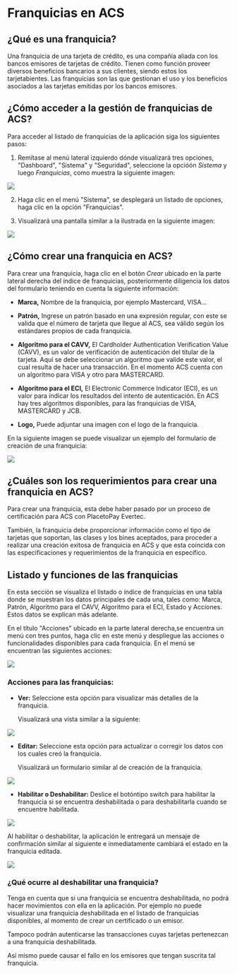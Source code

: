 # Franquicias en ACS

## ¿Qué es una franquicia?

Una franquicia de una tarjeta de crédito, es una compañía aliada con los bancos emisores de tarjetas de crédito. Tienen como función proveer diversos beneficios bancarios a sus clientes, siendo estos los tarjetabientes. 
Las franquicias son las que gestionan el uso y los beneficios asociados a las tarjetas emitidas por los bancos emisores.

## ¿Cómo acceder a la gestión de franquicias de ACS?

Para acceder al listado de franquicias de la aplicación siga los siguientes pasos:

1. Remítase al menú lateral izquierdo dónde visualizará tres opciones, "Dashboard", "Sistema" y "Seguridad", seleccione la opcióón *Sistema* y luego *Franquicias*, como muestra la siguiente imagen:

![](https://wiki.placetopay.com/images/3/3c/Franchises-menu-2.png)

2. Haga clic en el menú "Sistema", se desplegará un listado de opciones, haga clic en la opción "Franquicias".

3. Visualizará una pantalla similar a la ilustrada en la siguiente imagen:

![](https://wiki.placetopay.com/images/4/4c/Franchise-index.png)

## ¿Cómo crear una franquicia en ACS?

Para crear una franquicia, haga clic en el botón *Crear* ubicado en la parte lateral derecha del índice de franquicias, posteriormente diligencia los datos del formulario teniendo en cuenta la siguiente información:

- **Marca,** Nombre de la franquicia, por ejemplo Mastercard, VISA...

- **Patrón,** Ingrese un patrón basado en una expresión regular, con este se valida que el número de tarjeta que llegue al ACS, sea válido según los estándares propios de cada franquicia.

- **Algoritmo para el CAVV,** El Cardholder Authentication Verification Value (CAVV), es un valor de verificación de autenticación del titular de la tarjeta. Aquí se debe seleccionar un algoritmo que valide este valor, el cual resulta de hacer una transacción. En el momento ACS cuenta con un algoritmo para VISA y otro para MASTERCARD.

- **Algoritmo para el ECI,** El Electronic Commerce
Indicator (ECI), es un valor para indicar los resultados del intento de autenticación. En ACS hay tres algoritmos disponibles, para las franquicias de VISA, MASTERCARD y JCB.

- **Logo,** Puede adjuntar una imagen con el logo de la franquicia.

En la siguiente imagen se puede visualizar un ejemplo del formulario de creación de una franquicia:

![](https://wiki.placetopay.com/images/a/a0/Acs-create-franchise.png)

## ¿Cuáles son los requerimientos para crear una franquicia en ACS?

Para crear una franquicia, esta debe haber pasado por un proceso de certificación para ACS con PlacetoPay Evertec.

También, la franquicia debe proporcionar información como el tipo de tarjetas que soportan, las clases y los bines aceptados, para proceder a realizar una creación exitosa de franquicia en ACS y que esta coincida con las especificaciones y requerimientos de la franquicia en específico.

## Listado y funciones de las franquicias

En esta sección se visualiza el listado o índice de franquicias en una tabla donde se muestran los datos principales de cada una, tales como: Marca, Patrón, Algoritmo para el CAVV, Algoritmo para el ECI, Estado y Acciones. Estos datos se explican más adelante. 

En el título "Acciones" ubicado en la parte lateral derecha,se encuentra un menú con tres puntos, haga clic en este menú y despliegue las acciones o funcionalidades disponibles para cada franquicia. En el menú se encuentran las siguientes acciones:

![](https://wiki.placetopay.com/images/6/62/Acs-franchise-index.png)

### Acciones para las franquicias:

- **Ver:** Seleccione esta opción para visualizar más detalles de la franquicia.

  Visualizará una vista similar a la siguiente:

![](https://wiki.placetopay.com/images/7/7d/Franchise-detail.png)

- **Editar:** Seleccione esta opción para actualizar o corregir los datos con los cuales creó la franquicia. 

  Visualizará un formulario similar al de creación de la franquicia.

![](https://wiki.placetopay.com/images/5/5d/Edit-franchise.png)

- **Habilitar o Deshabilitar:** Deslice el botóntipo switch para habilitar la franquicia si se encuentra deshabilitada o para deshabilitarla cuando se encuentre habilitada. 

![](https://wiki.placetopay.com/images/a/a9/Franchise-toggle.png)

Al habilitar o deshabilitar, la aplicación le entregará un mensaje de confirmación similar al siguiente e inmediatamente cambiará el estado en la franquicia editada.

![](https://wiki.placetopay.com/images/0/09/Enable-franchise.png)

### ¿Qué ocurre al deshabilitar una franquicia?

Tenga en cuenta que si una franquicia se encuentra deshabilitada, no podrá hacer movimientos con ella en la aplicación. Por ejemplo no puede visualizar una franquicia deshabilitada en el listado de franquicias disponibles, al momento de crear un certificado o un emisor. 

Tampoco podrán autenticarse las transacciones cuyas tarjetas pertenezcan a una franquicia deshabilitada. 

Así mismo puede causar el fallo en los emisores que tengan suscrita tal franquicia.





